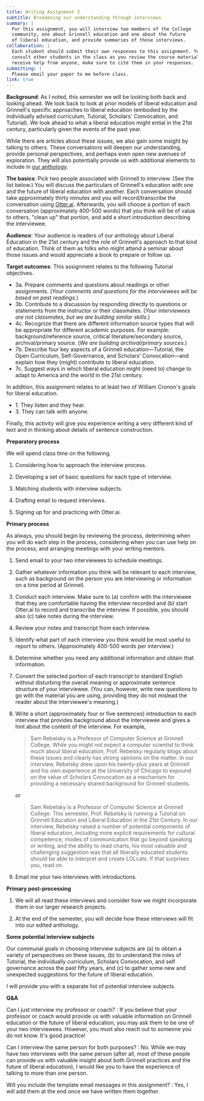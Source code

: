 ```yaml
---
title: Writing Assignment 3
subtitle: Broadening our understanding through interviews
summary: |
  For this assignment, you will interview two members of the College
  community, one about Grinnell education and one about the future
  of liberal education, and provide summaries of those interviews.
collaboration: |
  Each student should submit their own responses to this assignment. You may
  consult other students in the class as you review the course materials. If you
  receive help from anyone, make sure to cite them in your responses. 
submitting: |
  Please email your paper to me before class.
link: true
---
```

**Background**: As I noted, this semester we will be looking both 
back and looking ahead.  We look back to look at prior models
of liberal education and Grinnell's specific approaches to liberal
education (embodied by the individually advised curriculum, Tutorial,
Scholars' Convocation, and Tutorial).  We look ahead to what a
liberal education might ential in the 21st century, particularly
given the events of the past year.

While there are articles about these issues, we also gain some insight 
by talking to others.  These conversations will deepen our understanding,
provide personal perspectives, and perhaps even open new avenues of
exploration.  They will also potentially provide us with additional
elements to include in [our anthology](../handouts/anthology).

**The basics**: Pick two people associated with Grinnell to interview.
(See the list below.)  You will discuss the particulars of Grinnell's
education with one and the future of liberal education with another.
Each conversation should take approximately thirty minutes and you
will record/transcribe the conversation using
[Otter.ai](https://otter.ai/login).  Afterwards, you will choose a
portion of each conversation (approximately 400-500 words) that you
think will be of value to others, "clean up" that portion, and add a
short introduction describing the interviewee.  

**Audience**: Your audience is readers of our anthology about Liberal
Education in the 21st century and the role of Grinnell's approach to
that kind of education.  Think of them as folks who might attend a
seminar about those issues and would appreciate a book to prepare or
follow up.

**Target outcomes**: This assignment relates to the following 
Tutorial objectives.

* 3a\. Prepare comments and questions about readings or other assignments.  (_Your comments and questions for the interviewees will be based on past readings._)
* 3b\. Contribute to a discussion by responding directly to questions or statements from the instructor or their classmates. (_Your interviewees are not classmates, but we are building similar skills_.)
* 4c\. Recognize that there are different information source types that will be appropriate for different academic purposes. For example: background/reference source, critical literature/secondary source, archival/primary source.  (_We are building archival/primary sources._)
* 7b\. Describe four key aspects of a Grinnell education—Tutorial, the Open Curriculum, Self-Governance, and Scholars’ Convocation—and explain how they (might) contribute to liberal education.
* 7c\. Suggest ways in which liberal education might (need to) change to adapt to America and the world in the 21st century.

In addition, this assignment relates to at least two of William Cronon's goals
for liberal education.

* 1\. They listen and they hear.
* 3\. They can talk with anyone.

Finally, this activity will give you experience writing a very different
kind of text and in thinking about details of sentence construction.

**Preparatory process**

We will spend class time on the following.

1. Considering how to approach the interview process.

2. Developing a set of basic questions for each type of interview.

3. Matching students with interview subjects.

4. Drafting email to request interviews.

5. Signing up for and practicing with Otter.ai.

**Primary process**

As always, you should begin by reviewing the process, determining
when you will do each step in the process, considering when you
can use help on the process, and arranging meetings with your 
writing mentors.

1. Send email to your two interviewees to schedule meetings.

2. Gather whatever information you think will be relevant
to each interview, such as background on the person you are interviewing
or information on a time period at Grinnell.

3. Conduct each interview.  Make sure to (a) confirm with the interviewee
that they are comfortable having the interview recorded and (b) start
Otter.ai to record and transcribe the interview.  If possible, you
should also (c) take notes during the interview.

4. Review your notes and transcript from each interview.

5. Identify what part of each interview you think would be most useful
to report to others.  (Approximately 400-500 words per interview.)

6. Determine whether you need any additional information and obtain
that information.

7. Convert the selected portion of each transcript to standard English
without disturbing the overall meaning or approximate sentence structure
of your interviewee.  (You can, however, write new questions to go with
the material you are using, providing they do not mislead the reader
about the interviewee's meaning.)

8. Write a short (approximately four or five sentences) introduction
to each interview that provides background about the interviewee and
gives a hint about the content of the interview.  For example,

    > Sam Rebelsky is a Professor of Computer Science at Grinnell
    College.  While you might not expect a computer scientist to
    think much about liberal education, Prof. Rebelsky regularly
    blogs about these issues and clearly has strong opinions on the
    matter.  In our interview, Rebelsky drew upon his twenty-plus
    years at Grinnell and his own experience at the University of
    Chicago to expound on the value of Scholars Convocation as a
    mechanism for providing a necessary shared background for
    Grinnell students.

    or

    > Sam Rebelsky is a Professor of Computer Science at Grinnell
    College.  This semester, Prof. Rebelsky is running a Tutorial
    on Grinnell Education and Liberal Education in the 21st 
    Century.  In our interview, Rebelsky raised a number of
    potential components of liberal education, including more
    explicit requirements for cultural competence, modes of
    communication that go beyond speaking or writing, and the ability
    to read charts, his most valuable and challenging suggestion
    was that all liberally educated students should be able to
    interpret and create LOLcats.  If that surprises you, read on.

9. Email me your two interviews with introductions.

**Primary post-processing**

1. We will all read these interviews and consider how we might
incorporate them in our larger research projects.

2. At the end of the semester, you will decide how these interviews
will fit into our edited anthology.

**Some potential interview subjects**

Our communal goals in choosing interview subjects are (a) to obtain
a variety of perspectives on these issues, (b) to understand the
roles of Tutorial, the individually curriculum, Scholars Convocation, and
self governance across the past fifty years, and (c) to gather some
new and unexpected suggestions for the future of liberal education.

I will provide you with a separate list of potential interview subjects.

**Q&A**

Can I just interview my professor or coach?
  : If you believe that your professor or coach would provide us with
    valuable information on Grinnell education or the future of
    liberal education, you may ask them to be one of your two
    interviewees.  However, you must also reach out to someone you
    do not know.  It's good practice!

Can I interview the same person for both purposes?
  : No.  While we may have two interviews with the same person (after
    all, most of these people can provide us with valuable insight
    about both Grinnell practices and the future of liberal education),
    I would like you to have the experience of talking to more than
    one person.

Will you include the template email messages in this assignment?
  : Yes, I will add them at the end once we have written them together.
